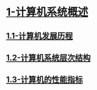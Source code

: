 # [1-计算机系统概述](./1-计算机系统概述/readme.md)

## [1.1-计算机发展历程](./1-计算机系统概述/1.1-计算机发展历程/readme.md)

## [1.2-计算机系统层次结构](./1-计算机系统概述/1.2-计算机系统层次结构/readme.md)

## [1.3-计算机的性能指标](./1-计算机系统概述/1.3-计算机的性能指标/readme.md)